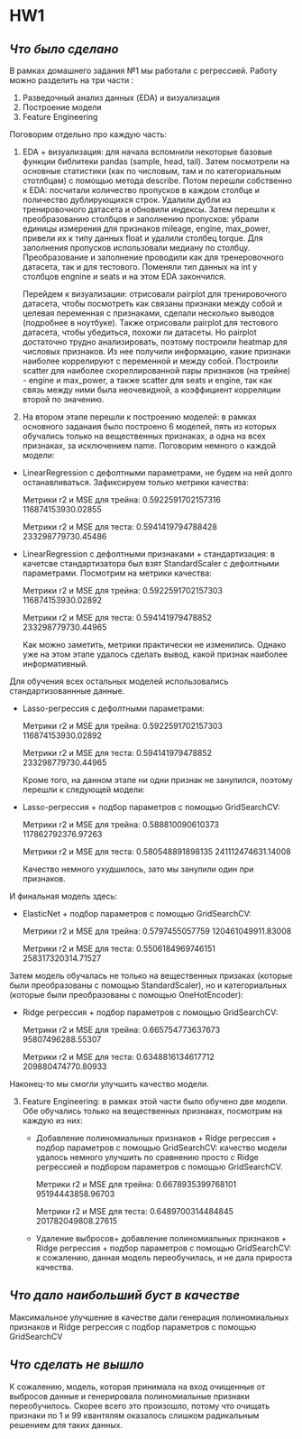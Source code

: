 # HW1

## *Что было сделано*

В рамках  домашнего задания №1 мы работали с регрессией. Работу можно разделить на три части :
1. Разведочный анализ данных (EDA) и визуализация
2. Построение модели
3. Feature Engineering

Поговорим отдельно про каждую часть:

1. EDA + визуализация: для начала вспомнили некоторые базовые функции библитеки pandas (sample, head, tail). Затем посмотрели на основные статистики (как по числовым, там и по категориальным стотлбцам) с помощью метода describe. Потом перешли собственно к EDA: посчитали количество пропусков в каждом столбце и поличество дублирующихся строк. Удалили дубли из тренировочного датасета и обновили индексы. Затем перешли к преобразованию столбцов и заполнению пропусков: убрали единицы измерения для признаков mileage, engine, max_power, привели их к типу данных float и удалили столбец torque. Для заполнения пропусков использовали медиану по столбцу. Преобразование и заполнение проводили как для тренеровочного датасета, так и для тестового. Поменяли тип данных на int у столбцов engnine и seats и на этом EDA закончился.

   Перейдем к визуализации: отрисовали pairplot для тренировочного датасета, чтобы посмотреть как связаны признаки между собой и целевая переменная с признаками, сделали несколько выводов (подробнее в ноутбуке). Также отрисовали pairplot    для тестового датасета, чтобы убедиться, похожи ли датасеты. Но pairplot достаточно трудно анализировать, поэтому построили heatmap для числовых признаков. Из нее получили информацию, какие признаки наиболее коррелируют с переменной и    между собой. Построили scatter для наиболее скореллированной пары признаков (на трейне) - engine и max_power, а также scatter для seats и engine, так как связь между ними была неочевидной, а коэффициент корреляции второй по значению.

2. На втором этапе перешли к построению моделей: в рамках основного заданаия было построено 6 моделей, пять из которых обучались только на вещественных признаках, а одна на всех признаках, за исключением name. Поговорим немного о каждой модели:
   
  - LinearRegression с дефолтными параметрами, не будем на ней долго останавливаться. Зафиксируем только метрики качества:
    
    Метрики r2 и MSE для трейна: 0.5922591702157316 116874153930.02855

    Метрики r2 и MSE для теста: 0.5941419794788428 233298779730.45486
   
  - LinearRegression с дефолтными признаками + стандартизация: в качетсве стандартизатора был взят StandardScaler с дефолтными параметрами. Посмотрим на метрики качества:

    Метрики r2 и MSE для трейна: 0.5922591702157303 116874153930.02892

    Метрики r2 и MSE для теста: 0.594141979478852 233298779730.44965

    Как можно заметить, метрики практически не изменились. Однако уже на этом этапе удалось сделать вывод, какой признак наиболее информативный.

Для обучения всех остальных моделей использовались стандартизованнные данные.

   - Lasso-регрессия с дефолтными параметрами:

     Метрики r2 и MSE для трейна: 0.5922591702157303 116874153930.02892
 
     Метрики r2 и MSE для теста: 0.594141979478852 233298779730.44965

     Кроме того, на данном этапе ни одни признак не занулился, поэтому перешли к следующей модели:
     
   - Lasso-регрессия + подбор параметров с помощью GridSearchCV:

     Метрики r2 и MSE для трейна: 0.588810090610373 117862792376.97263
     
     Метрики r2 и MSE для теста: 0.580548891898135 241112474631.14008

     Качество немного ухудшилось, зато мы занулили один при признаков.

И финальная модель здесь:
   - ElasticNet + подбор параметров с помощью GridSearchCV:

     Метрики r2 и MSE для трейна: 0.5797455057759 120461049911.83008
     
     Метрики r2 и MSE для теста: 0.5506184969746151 258317320314.71527

Затем модель обучалась не только на вещественных призаках (которые были преобразованы с помощью StandardScaler), но и категориальных (которые были преобразованы с помощью OneHotEncoder):
   - Ridge регрессия + подбор параметров с помощью GridSearchCV:
     
      Метрики r2 и MSE для трейна: 0.665754773637673 95807496288.55307
   
      Метрики r2 и MSE для теста: 0.6348816134617712 209880474770.80933
   
Наконец-то мы смогли улучшить качество модели.

3. Feature Engineering: в рамках этой части было обучено две модели. Обе обучались только на вещественных признаках, посмотрим на каждую из них:
   
   - Добавление полиномиальных признаков + Ridge регрессия + подбор параметров с помощью GridSearchCV: качество модели удалось немного улучшить по сравнению просто с Ridge регрессией и подбором параметров с помощью GridSearchCV.
        
        Метрики r2 и MSE для трейна: 0.6678935399768101 95194443858.96703
        
        Метрики r2 и MSE для теста: 0.6489700314484845 201782049808.27615
        
   - Удаление выбросов+ добавление полиномиальных признаков + Ridge регрессия + подбор параметров с помощью GridSearchCV: к сожалению, данная модель переобучилась, и не дала прироста качества.
## *Что дало наибольший буст в качестве*

Максимальное улучшение в качестве дали генерация полиномиальных признаков и Ridge регрессия с подбор параметров с помощью GridSearchCV

## *Что сделать не вышло*

К сожалению, модель, которая принимала на вход очищенные от выбросов данные и генерировала полиномиальные признаки переобучилось. Скорее всего это произошло, потому что очищать признаки по 1 и 99 квантялям оказалось слишком радикальным решением для таких данных. 

